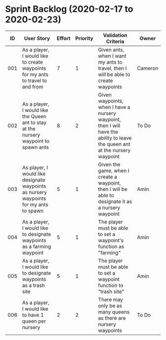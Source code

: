 # Sprint Backlog (2020-02-17 to 2020-02-23)

| ID | User Story | Effort | Priority | Validation Criteria | Owner |
|----|------------|--------|----------|---------------------|-------|
| 001 | As a player, I would like to create waypoints for my ants to travel to and from | 7 | 1 | Given ants, when I want my ants to travel, then I will be able to create waypoints  | Cameron | 
| 002 | As a player, I would like the Queen ant to stay at the nursery waypoint to spawn ants | 8 | 2 | Given waypoints, when I have a nursery waypoint, then I will have the ability to leave the queen ant at the nursery waypoint| To Do |
| 003 | As player, I would like designate waypoints as nursery waypoints for my ants to spawn | 5 | 1 | Given the game, when I create a waypoint, then I will be able to designate it as a nursery waypoint | Amin |
| 004 | As a player, I would like to designate waypoints as a farming waypoint | 5 | 1 | The player must be able to set a waypoint's function as "farming" | Amin | 
| 005 | As a player, I would like to designate waypoints as a trash site | 5 | 1 | The player must be able to set a waypoint function to "trash site" | Amin | 
| 006 | As a player, I would like to have 1 queen per nursery | 2 | 2 | There may only be as many queens as there are nursery waypoints | To Do |
